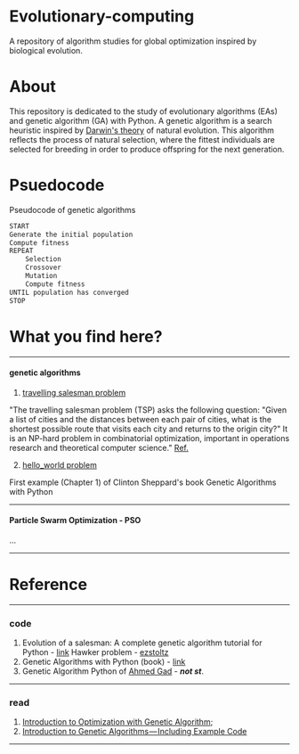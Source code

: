 # Evolutionary-computing

A repository of algorithm studies for global optimization inspired by biological evolution.

# About

This repository is dedicated to the study of evolutionary algorithms (EAs) and genetic algorithm (GA) with Python. A genetic algorithm is a search heuristic inspired by [Darwin's theory](https://en.wikipedia.org/wiki/Evolution) of natural evolution. This algorithm reflects the process of natural selection, where the fittest individuals are selected for breeding in order to produce offspring for the next generation.

# Psuedocode

Pseudocode of genetic algorithms

```python
START
Generate the initial population
Compute fitness
REPEAT
    Selection
    Crossover
    Mutation
    Compute fitness
UNTIL population has converged
STOP
```

# What you find here?

---
#### genetic algorithms

1. [travelling salesman problem](https://github.com/renatogcruz/Evolutionary-computing/tree/master/ga_examples/hawker_problem)

"The travelling salesman problem (TSP) asks the following question: "Given a list of cities and the distances between each pair of cities, what is the shortest possible route that visits each city and returns to the origin city?" It is an NP-hard problem in combinatorial optimization, important in operations research and theoretical computer science." [Ref.](https://en.wikipedia.org/wiki/Travelling_salesman_problem)

2. [hello_world problem](https://github.com/renatogcruz/Evolutionary-computing/tree/master/ga_examples/hello_world)

First example (Chapter 1) of Clinton Sheppard's book Genetic Algorithms with Python

---

#### Particle Swarm Optimization - PSO

...

---

# Reference

---

### code
1. Evolution of a salesman: A complete genetic algorithm tutorial for Python - [link](https://towardsdatascience.com/evolution-of-a-salesman-a-complete-genetic-algorithm-tutorial-for-python-6fe5d2b3ca35)
Hawker problem - [ezstoltz](https://github.com/ezstoltz/genetic-algorithm/blob/master/genetic_algorithm_TSP.ipynb)
2. Genetic Algorithms with Python (book) - [link](https://www.amazon.com/Genetic-Algorithms-Python-Clinton-Sheppard/dp/1540324001)
3. Genetic Algorithm Python of [Ahmed Gad](https://github.com/ahmedfgad/GeneticAlgorithmPython) - ***not st***.
---

### read
1. [Introduction to Optimization with Genetic Algorithm](https://towardsdatascience.com/introduction-to-optimization-with-genetic-algorithm-2f5001d9964b);
2. [Introduction to Genetic Algorithms — Including Example Code](https://towardsdatascience.com/introduction-to-genetic-algorithms-including-example-code-e396e98d8bf3)


---
